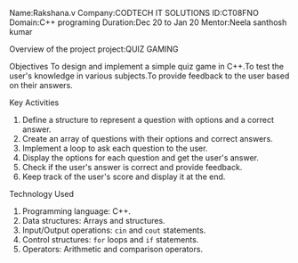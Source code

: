 Name:Rakshana.v
Company:CODTECH IT SOLUTIONS
ID:CT08FNO
Domain:C++ programing 
Duration:Dec 20 to Jan 20 
Mentor:Neela santhosh kumar

Overview of the project
project:QUIZ GAMING

Objectives
To design and implement a simple quiz game in C++.To test the user's knowledge in various subjects.To provide feedback to the user based on their answers.

Key Activities
1. Define a structure to represent a question with options and a correct answer.
2. Create an array of questions with their options and correct answers.
3. Implement a loop to ask each question to the user.
4. Display the options for each question and get the user's answer.
5. Check if the user's answer is correct and provide feedback.
6. Keep track of the user's score and display it at the end.

Technology Used
1. Programming language: C++.
2. Data structures: Arrays and structures.
3. Input/Output operations: `cin` and `cout` statements.
4. Control structures: `for` loops and `if` statements.
5. Operators: Arithmetic and comparison operators.
